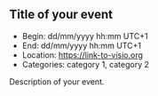 ## Title of your event

- Begin: dd/mm/yyyy hh:mm UTC+1
- End: dd/mm/yyyy hh:mm UTC+1
- Location: https://link-to-visio.org
- Categories: category 1, category 2

Description of your event.
